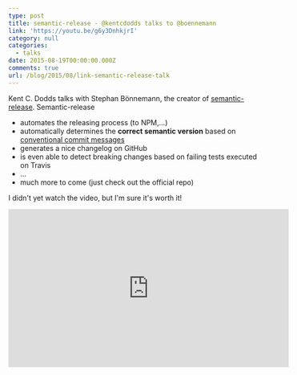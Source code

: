 ```yaml
---
type: post
title: semantic-release - @kentcdodds talks to @boennemann
link: 'https://youtu.be/g6y3DnhkjrI'
category: null
categories:
  - talks
date: 2015-08-19T00:00:00.000Z
comments: true
url: /blog/2015/08/link-semantic-release-talk
---
```


Kent C. Dodds talks with Stephan Bönnemann, the creator of [semantic-release](https://github.com/semantic-release/semantic-release).
Semantic-release

- automates the releasing process (to NPM,...)
- automatically determines the **correct semantic version** based on [conventional commit messages](https://github.com/angular/angular/blob/master/CONTRIBUTING.md#commit)
- generates a nice changelog on GitHub
- is even able to detect breaking changes based on failing tests executed on Travis
- ...
- much more to come (just check out the official repo)

I didn't yet watch the video, but I'm sure it's worth it!

<iframe width="560" height="315" src="https://www.youtube.com/embed/g6y3DnhkjrI" frameborder="0" allowfullscreen="allowfullscreen"> </iframe>


